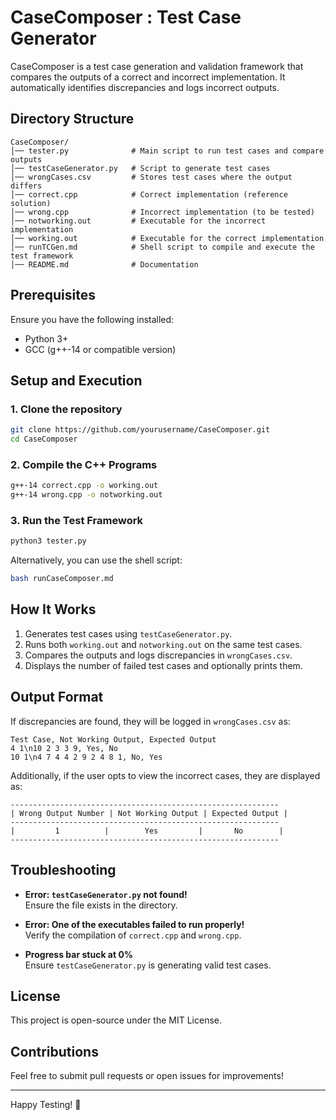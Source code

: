 # CaseComposer : Test Case Generator

CaseComposer is a test case generation and validation framework that compares the outputs of a correct and incorrect implementation. It automatically identifies discrepancies and logs incorrect outputs.

## Directory Structure
```
CaseComposer/
│── tester.py              # Main script to run test cases and compare outputs
│── testCaseGenerator.py   # Script to generate test cases
│── wrongCases.csv         # Stores test cases where the output differs
│── correct.cpp            # Correct implementation (reference solution)
│── wrong.cpp              # Incorrect implementation (to be tested)
│── notworking.out         # Executable for the incorrect implementation
│── working.out            # Executable for the correct implementation
│── runTCGen.md            # Shell script to compile and execute the test framework
│── README.md              # Documentation
```

## Prerequisites
Ensure you have the following installed:
- Python 3+
- GCC (g++-14 or compatible version)

## Setup and Execution
### 1. Clone the repository
```bash
git clone https://github.com/yourusername/CaseComposer.git
cd CaseComposer
```

### 2. Compile the C++ Programs
```bash
g++-14 correct.cpp -o working.out
g++-14 wrong.cpp -o notworking.out
```

### 3. Run the Test Framework
```bash
python3 tester.py
```

Alternatively, you can use the shell script:
```bash
bash runCaseComposer.md
```

## How It Works
1. Generates test cases using `testCaseGenerator.py`.
2. Runs both `working.out` and `notworking.out` on the same test cases.
3. Compares the outputs and logs discrepancies in `wrongCases.csv`.
4. Displays the number of failed test cases and optionally prints them.

## Output Format
If discrepancies are found, they will be logged in `wrongCases.csv` as:
```
Test Case, Not Working Output, Expected Output
4 1\n10 2 3 3 9, Yes, No
10 1\n4 7 4 4 2 9 2 4 8 1, No, Yes
```
Additionally, if the user opts to view the incorrect cases, they are displayed as:
```
------------------------------------------------------------
| Wrong Output Number | Not Working Output | Expected Output |
------------------------------------------------------------
|         1          |        Yes         |       No        |
------------------------------------------------------------
```

## Troubleshooting
- **Error: `testCaseGenerator.py` not found!**  
  Ensure the file exists in the directory.

- **Error: One of the executables failed to run properly!**  
  Verify the compilation of `correct.cpp` and `wrong.cpp`.

- **Progress bar stuck at 0%**  
  Ensure `testCaseGenerator.py` is generating valid test cases.

## License
This project is open-source under the MIT License.

## Contributions
Feel free to submit pull requests or open issues for improvements!

---
Happy Testing! 🚀
